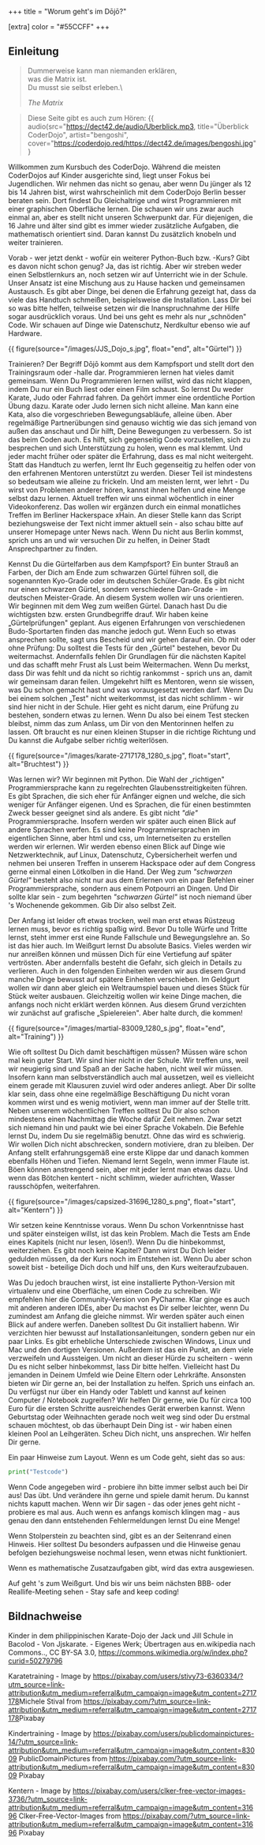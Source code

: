 +++
title = "Worum geht's im Dōjō?"

[extra]
color = "#55CCFF"
+++

## Einleitung

> Dummerweise kann man niemanden erklären,\
> was die Matrix ist.\
> Du musst sie selbst erleben.\
>
> _The Matrix_

> Diese Seite gibt es auch zum Hören: {{
> audio(src="https://dect42.de/audio/Uberblick.mp3, title="Überblick CoderDojo",
> artist="bengoshi",
> cover="https://coderdojo.red/https://dect42.de/images/bengoshi.jpg" }

Willkommen zum Kursbuch des CoderDojo. Während die meisten CoderDojos auf Kinder
ausgerichte sind, liegt unser Fokus bei Jugendlichen. Wir nehmen das nicht so
genau, aber wenn Du jünger als 12 bis 14 Jahren bist, wirst wahrscheinlich mit
dem CoderDojo Berlin besser beraten sein. Dort findest Du Gleichaltrige und
wirst Programmieren mit einer graphischen Oberfläche lernen. Die schauen wir uns
zwar auch einmal an, aber es stellt nicht unseren Schwerpunkt dar. Für
diejenigen, die 16 Jahre und älter sind gibt es immer wieder zusätzliche
Aufgaben, die mathematisch orientiert sind. Daran kannst Du zusätzlich knobeln
und weiter trainieren.

Vorab - wer jetzt denkt - wofür ein weiterer Python-Buch bzw. -Kurs? Gibt es
davon nicht schon genug? Ja, das ist richtig. Aber wir streben weder einen
Selbstlernkurs an, noch setzen wir auf Unterricht wie in der Schule. Unser
Ansatz ist eine Mischung aus zu Hause hacken und gemeinsamen Austausch. Es gibt
aber Dinge, bei denen die Erfahrung gezeigt hat, dass da viele das Handtuch
schmeißen, beispielsweise die Installation. Lass Dir bei so was bitte helfen,
teilweise setzen wir die Inanspruchnahme der Hilfe sogar ausdrücklich voraus.
Und bei uns geht es mehr als nur „schnöden" Code. Wir schauen auf Dinge wie
Datenschutz, Nerdkultur ebenso wie auf Hardware.

{{ figure(source="/images/JJS_Dojo_s.jpg", float="end", alt="Gürtel") }}

Trainieren? Der Begriff Dōjō kommt aus dem Kampfsport und stellt dort den
Trainingsraum oder -halle dar. Programmieren lernen hat vieles damit gemeinsam.
Wenn Du Programmieren lernen willst, wird das nicht klappen, indem Du nur ein
Buch liest oder einen Film schaust. So lernst Du weder Karate, Judo oder Fahrrad
fahren. Da gehört immer eine ordentliche Portion Übung dazu. Karate oder Judo
lernen sich nicht alleine. Man kann eine Kata, also die vorgeschrieben
Bewegungsabläufe, alleine üben. Aber regelmäßige Partnerübungen sind genauso
wichtig wie das sich jemand von außen das anschaut und Dir hilft, Deine
Bewegungen zu verbessern. So ist das beim Coden auch. Es hilft, sich gegenseitig
Code vorzustellen, sich zu besprechen und sich Unterstützung zu holen, wenn es
mal klemmt. Und jeder macht früher oder später die Erfahrung, dass es mal nicht
weitergeht. Statt das Handtuch zu werfen, lernt Ihr Euch gegenseitig zu helfen
oder von den erfahrenen Mentoren unterstützt zu werden. Dieser Teil ist
mindestens so bedeutsam wie alleine zu frickeln. Und am meisten lernt, wer
lehrt - Du wirst von Problemen anderer hören, kannst ihnen helfen und eine Menge
selbst dazu lernen. Aktuell treffen wir uns einmal wöchentlich in einer
Videokonferenz. Das wollen wir ergänzen durch ein einmal monatliches Treffen im
Berliner Hackerspace xHain. An dieser Stelle kann das Script beziehungsweise der
Text nicht immer aktuell sein - also schau bitte auf unserer Homepage unter News
nach. Wenn Du nicht aus Berlin kommst, sprich uns an und wir versuchen Dir zu
helfen, in Deiner Stadt Ansprechpartner zu finden.

Kennst Du die Gürtelfarben aus dem Kampfsport? Ein bunter Strauß an Farben, der
Dich am Ende zum schwarzen Gürtel führen soll, die sogenannten Kyo-Grade oder im
deutschen Schüler-Grade. Es gibt nicht nur einen schwarzen Gürtel, sondern
verschiedene Dan-Grade - im deutschen Meister-Grade. An diesem System wollen wir
uns orientieren. Wir beginnen mit dem Weg zum weißen Gürtel. Danach hast Du die
wichtigsten bzw. ersten Grundbegriffe drauf. Wir haben keine „Gürtelprüfungen"
geplant. Aus eigenen Erfahrungen von verschiedenen Budo-Sportarten finden das
manche jedoch gut. Wenn Euch so etwas ansprechen sollte, sagt uns Bescheid und
wir gehen darauf ein. Ob mit oder ohne Prüfung: Du solltest die Tests für den
„Gürtel" bestehen, bevor Du weitermachst. Andernfalls fehlen Dir Grundlagen für
die nächsten Kapitel und das schafft mehr Frust als Lust beim Weitermachen. Wenn
Du merkst, dass Dir was fehlt und da nicht so richtig rankommst - sprich uns an,
damit wir gemeinsam daran feilen. Umgekehrt hilft es Mentoren, wenn sie wissen,
was Du schon gemacht hast und was vorausgesetzt werden darf. Wenn Du bei einem
solchen „Test" nicht weiterkommst, ist das nicht schlimm - wir sind hier nicht
in der Schule. Hier geht es nicht darum, eine Prüfung zu bestehen, sondern etwas
zu lernen. Wenn Du also bei einem Test stecken bleibst, nimm das zum Anlass, um
Dir von den Mentorinnen helfen zu lassen. Oft braucht es nur einen kleinen
Stupser in die richtige Richtung und Du kannst die Aufgabe selber richtig
weiterlösen.

{{ figure(source="/images/karate-2717178_1280_s.jpg", float="start", alt="Bruchtest") }}

Was lernen wir? Wir beginnen mit Python. Die Wahl der „richtigen"
Programmiersprache kann zu regelrechten Glaubensstreitigkeiten führen. Es gibt
Sprachen, die sich eher für Anfänger eignen und welche, die sich weniger für
Anfänger eigenen. Und es Sprachen, die für einen bestimmten Zweck besser
geeignet sind als andere. Es gibt nicht _"die"_ Programmiersprache. Insofern
werden wir später auch einen Blick auf andere Sprachen werfen. Es sind keine
Programmiersprachen im eigentlichen Sinne, aber html und css, um Internetseiten
zu erstellen werden wir erlernen. Wir werden ebenso einen Blick auf Dinge wie
Netzwerktechnik, auf Linux, Datenschutz, Cybersicherheit werfen und nehmen bei
unseren Treffen in unserem Hackspace oder auf dem Congress gerne einmal einen
Lötkolben in die Hand. Der Weg zum _"schwarzen Gürtel"_ besteht also nicht nur
aus dem Erlernen von ein paar Befehlen einer Programmiersprache, sondern aus
einem Potpourri an Dingen. Und Dir sollte klar sein - zum begehrten _"schwarzen
Gürtel"_ ist noch niemand über 's Wochenende gekommen. Gib Dir also selbst Zeit.

Der Anfang ist leider oft etwas trocken, weil man erst etwas Rüstzeug lernen
muss, bevor es richtig spaßig wird. Bevor Du tolle Würfe und Tritte lernst,
steht immer erst eine Runde Fallschule und Bewegungslehre an. So ist das hier
auch. Im Weißgurt lernst Du absolute Basics. Vieles werden wir nur anreißen
können und müssen Dich für eine Vertiefung auf später vertrösten. Aber
andernfalls besteht die Gefahr, sich gleich in Details zu verlieren. Auch in den
folgenden Einheiten werden wir aus diesem Grund manche Dinge bewusst auf spätere
Einheiten verschieben. Im Geldgurt wollen wir dann aber gleich ein Weltraumspiel
bauen und dieses Stück für Stück weiter ausbauen. Gleichzeitig wollen wir keine
Dinge machen, die anfangs noch nicht erklärt werden können. Aus diesem Grund
verzichten wir zunächst auf grafische „Spielereien". Aber halte durch, die
kommen!

{{ figure(source="/images/martial-83009_1280_s.jpg", float="end", alt="Training") }}

Wie oft solltest Du Dich damit beschäftigen müssen? Müssen wäre schon mal kein
guter Start. Wir sind hier nicht in der Schule. Wir treffen uns, weil wir
neugierig sind und Spaß an der Sache haben, nicht weil wir müssen. Insofern kann
man selbstverständlich auch mal aussetzen, weil es vielleicht einem gerade mit
Klausuren zuviel wird oder anderes anliegt. Aber Dir sollte klar sein, dass ohne
eine regelmäßige Beschäftigung Du nicht voran kommen wirst und es wenig
motiviert, wenn man immer auf der Stelle tritt. Neben unserem wöchentlichen
Treffen solltest Du Dir also schon mindestens einen Nachmittag die Woche dafür
Zeit nehmen. Zwar setzt sich niemand hin und paukt wie bei einer Sprache
Vokabeln. Die Befehle lernst Du, indem Du sie regelmäßig benutzt. Ohne das wird
es schwierig. Wir wollen Dich nicht abschrecken, sondern motiviere, dran zu
bleiben. Der Anfang stellt erfahrungsgemäß eine erste Klippe dar und danach
kommen ebenfalls Höhen und Tiefen. Niemand lernt Segeln, wenn immer Flaute ist.
Böen können anstrengend sein, aber mit jeder lernt man etwas dazu. Und wenn das
Bötchen kentert - nicht schlimm, wieder aufrichten, Wasser rausschöpfen,
weiterfahren.

{{ figure(source="/images/capsized-31696_1280_s.png", float="start", alt="Kentern") }}

Wir setzen keine Kenntnisse voraus. Wenn Du schon Vorkenntnisse hast und später
einsteigen willst, ist das kein Problem. Mach die Tests am Ende eines Kapitels
(nicht nur lesen, lösen!). Wenn Du die hinbekommst, weiterziehen. Es gibt noch
keine Kapitel? Dann wirst Du Dich leider gedulden müssen, da der Kurs noch im
Entstehen ist. Wenn Du aber schon soweit bist - beteilige Dich doch und hilf
uns, den Kurs weiteraufzubauen.

Was Du jedoch brauchen wirst, ist eine installierte Python-Version mit
virtualenv und eine Oberfläche, um einen Code zu schreiben. Wir empfehlen hier
die Community-Version von PyCharme. Klar ginge es auch mit anderen anderen IDEs,
aber Du machst es Dir selber leichter, wenn Du zumindest am Anfang die gleiche
nimmst. Wir werden später auch einen Blick auf andere werfen. Daneben solltest
Du Git installiert habenn. Wir verzichten hier bewusst auf
Installationsanleitungen, sondern geben nur ein paar Links. Es gibt erhebliche
Unterschiede zwischen Windows, Linux und Mac und den dortigen Versionen.
Außerdem ist das ein Punkt, an dem viele verzweifeln und Aussteigen. Um nicht an
dieser Hürde zu scheitern - wenn Du es nicht selber hinbekommst, lass Dir bitte
helfen. Vielleicht hast Du jemanden in Deinem Umfeld wie Deine Eltern oder
Lehrkräfte. Ansonsten bieten wir Dir gerne an, bei der Installation zu helfen.
Sprich uns einfach an. Du verfügst nur über ein Handy oder Tablett und kannst
auf keinen Computer / Notebook zugreifen? Wir helfen Dir gerne, wie Du für circa
100 Euro für die ersten Schritte ausreichendes Gerät erwerben kannst. Wenn
Geburtstag oder Weihnachten gerade noch weit weg sind oder Du erstmal schauen
möchtest, ob das überhaupt Dein Ding ist - wir haben einen kleinen Pool an
Leihgeräten. Scheu Dich nicht, uns ansprechen. Wir helfen Dir gerne.

Ein paar Hinweise zum Layout. Wenn es um Code geht, sieht das so aus:

```python
print("Testcode")
```

Wenn Code angegeben wird - probiere ihn bitte immer selbst auch bei Dir aus! Das
übt. Und verändere ihn gerne und spiele damit herum. Du kannst nichts kaputt
machen. Wenn wir Dir sagen - das oder jenes geht nicht - probiere es mal aus.
Auch wenn es anfangs komisch klingen mag - aus genau den dann entstehenden
Fehlermeldungen lernst Du eine Menge!

Wenn Stolperstein zu beachten sind, gibt es an der Seitenrand einen Hinweis.
Hier solltest Du besonders aufpassen und die Hinweise genau befolgen
beziehungsweise nochmal lesen, wenn etwas nicht funktioniert.

Wenn es mathematische Zusatzaufgaben gibt, wird das extra ausgewiesen.

Auf geht 's zum Weißgurt. Und bis wir uns beim nächsten BBB- oder
Reallife-Meeting sehen - Stay safe and keep coding!

## Bildnachweise

Kinder in dem philippinischen Karate-Dojo der Jack und Jill Schule in Bacolod -
Von Jjskarate. - Eigenes Werk; Übertragen aus en.wikipedia nach Commons.., CC
BY-SA 3.0, <https://commons.wikimedia.org/w/index.php?curid=50279796>

Karatetraining - Image by
<https://pixabay.com/users/stivy73-6360334/?utm_source=link-attribution&utm_medium=referral&utm_campaign=image&utm_content=2717178>Michele
Stival from
<https://pixabay.com/?utm_source=link-attribution&utm_medium=referral&utm_campaign=image&utm_content=2717178>Pixabay

Kindertraining - Image by
<https://pixabay.com/users/publicdomainpictures-14/?utm_source=link-attribution&utm_medium=referral&utm_campaign=image&utm_content=83009>
PublicDomainPictures from
<https://pixabay.com/?utm_source=link-attribution&utm_medium=referral&utm_campaign=image&utm_content=83009>
Pixabay

Kentern - Image by
<https://pixabay.com/users/clker-free-vector-images-3736/?utm_source=link-attribution&utm_medium=referral&utm_campaign=image&utm_content=31696>
Clker-Free-Vector-Images from
<https://pixabay.com/?utm_source=link-attribution&utm_medium=referral&utm_campaign=image&utm_content=31696>
Pixabay
